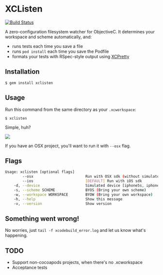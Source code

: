 # XCListen
[![Build Status](https://travis-ci.org/mneorr/xclisten.png?branch=master)](https://travis-ci.org/mneorr/xclisten)

A zero-configuration filesystem watcher for ObjectiveC. It determines your workspace and scheme automatically, and:

- runs tests each time you save a file
- runs `pod install` each time you save the Podfile
- formats your tests with RSpec-style output using [XCPretty](https://github.com/mneorr/xcpretty)


## Installation

```
$ gem install xclisten
```

## Usage

Run this command from the same directory as your `.xcworkspace`:
```
$ xclisten
```
Simple, huh?

![](http://i.imgur.com/JpsMMBW.gif)

If you have an OSX project, you'll want to run it with `--osx` flag.

## Flags

``` bash
Usage: xclisten [optional flags]
        --osx                        Run with OSX sdk (without simulator)
        --ios                        [DEFAULT] Run with iOS sdk
    -d, --device                     Simulated device [iphone5s, iphone5, iphone4]. Default is iphone5s
    -s, --scheme SCHEME              BYOS (Bring your own scheme)
    -w, --workspace WORKSPACE        BYOW (Bring your own workspace)
    -h, --help                       Show this message
    -v, --version                    Show version
```

## Something went wrong!

No worries, just `tail -f xcodebuild_error.log` and let us know what's happening.

## TODO

- Support non-cocoapods projects, when there's no .xcworkspace
- Acceptance tests
